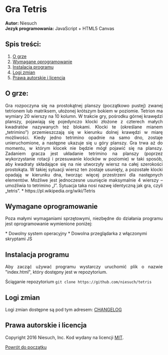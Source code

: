 # Gra Tetris
<b>Autor:</b> Niesuch <br />
<b>Jezyk programowania:</b> JavaScript + HTML5 Canvas <br />

## Spis treści:
1. [O grze](https://github.com/niesuch/arkanoid#o-grze)
2. [Wymagane oprogramowanie](https://github.com/niesuch/arkanoid#wymagane-oprogramowanie)
3. [Instalacja programu](https://github.com/niesuch/arkanoid#instalacja-programu)
4. [Logi zmian](https://github.com/niesuch/arkanoid#logi-zmian)
5. [Prawa autorskie i licencja](https://github.com/niesuch/arkanoid#prawa-autorskie-i-licencja)

## O grze:
<p align="justify">Gra rozpoczyna się na prostokątnej planszy (początkowo pustej) zwanej tetrionem lub matriksem, ułożonej krótszym bokiem w poziomie. Tetrion ma wymiary 20 wierszy na 10 kolumn. W trakcie gry, pośrodku górnej krawędzi planszy, pojawiają się pojedynczo klocki złożone z czterech małych kwadratów nazywanych też blokami. Klocki te (określane mianem „tetrimino”) przemieszczają się w kierunku dolnej krawędzi w miarę możliwości. Kiedy jedno tetrimino opadnie na samo dno, zostaje unieruchomione, a następne ukazuje się u góry planszy. Gra trwa aż do momentu, w którym klocek nie będzie mógł pojawić się na planszy. Zadaniem gracza jest układanie tetrimino na planszy (poprzez wykorzystanie rotacji i przesuwanie klocków w poziomie) w taki sposób, aby kwadraty składające się na nie utworzyły wiersz na całej szerokości prostokąta. W takiej sytuacji wiersz ten zostaje usunięty, a pozostałe klocki opadają w kierunku dna, tworząc więcej przestrzeni dla następnych elementów. Możliwe jest jednoczesne usunięcie maksymalnie 4 wierszy – umożliwia to tetrimino „I”. Sytuacja taka nosi nazwę identyczną jak gra, czyli „tetris”. * https://pl.wikipedia.org/wiki/Tetris</p>

## Wymagane oprogramowanie
<p align="justify">Poza małymi wymaganiami sprzętowymi, niezbędne do działania programu jest oprogramowanie wymienione poniżej: </p>
* Dowolny system operacyjny 
* Dowolna przeglądarka z włączonymi skryptami JS

## Instalacja programu
<p align="justify">Aby zacząć używać programu wystarczy uruchomić plik o nazwie "index.html", który dostępny jest w repozytorium. </p>

Ściąganie repozytorium
    `git clone https://github.com/niesuch/tetris`

## Logi zmian
Logi zmian dostępne są pod tym adresem: [CHANGELOG](https://github.com/niesuch/tetris/releases)

## Prawa autorskie i licencja
Copyright 2016 Niesuch, Inc. Kod wydany na licencji [MIT](https://github.com/niesuch/tetris/blob/master/LICENSE.md).

[Powrót do początku](https://github.com/niesuch/tetris/blob/master/README.md#gra-tetris)
